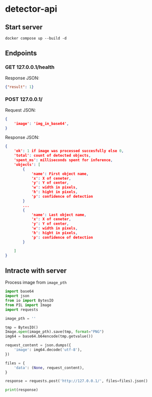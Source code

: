 # detector-api
## Start server
```
docker compose up --build -d
```

## Endpoints

### GET 127.0.0.1/health
Response JSON:
```json
{"result": 1}
```

### POST 127.0.0.1/
Request JSON:
```json
{
    'image': 'img_in_base64',
}
```
Response JSON:
```json
{
    'ok': 1 if image was processed succesfully else 0,
    'total': count of detected objects,
    'spent_ms': milliseconds spent for inference,
    'objects': [
        {
            'name': First object name,
            'x': X of ceneter,
            'y': Y of center,
            'w': width in pixels,
            'h': hight in pixels,
            'p': confidence of detection
        }
        ...
        {
            'name': Last object name,
            'x': X of ceneter,
            'y': Y of center,
            'w': width in pixels,
            'h': hight in pixels,
            'p': confidence of detection
        }

    ]
}
```
## Intracte with server
Process image from `image_pth`
```python
import base64
import json
from io import BytesIO
from PIL import Image
import requests

image_pth = ''

tmp = BytesIO()
Image.open(image_pth).save(tmp, format="PNG")
img64 = base64.b64encode(tmp.getvalue())

request_content = json.dumps({
    'image': img64.decode('utf-8'),
})

files = {
    'data': (None, request_content),
}

response = requests.post('http://127.0.0.1/', files=files).json()

print(response)

```